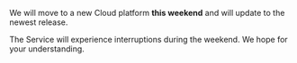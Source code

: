 We will move to a new Cloud platform **this weekend** and will update to the newest release. 

The Service will experience interruptions during the weekend. 
We hope for your understanding.

